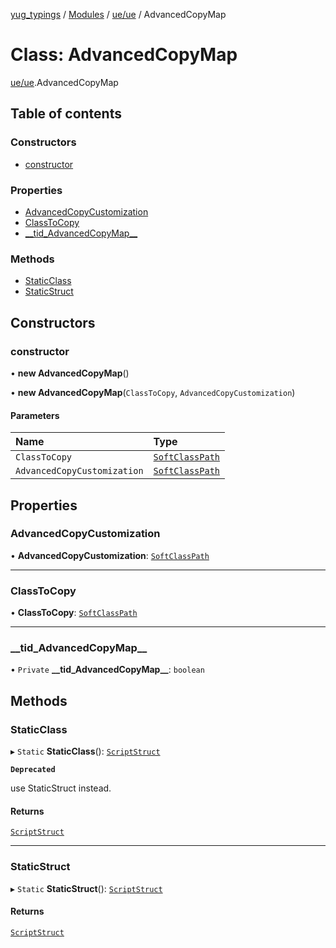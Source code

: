 [yug_typings](../README.md) / [Modules](../modules.md) / [ue/ue](../modules/ue_ue.md) / AdvancedCopyMap

# Class: AdvancedCopyMap

[ue/ue](../modules/ue_ue.md).AdvancedCopyMap

## Table of contents

### Constructors

- [constructor](ue_ue.AdvancedCopyMap.md#constructor)

### Properties

- [AdvancedCopyCustomization](ue_ue.AdvancedCopyMap.md#advancedcopycustomization)
- [ClassToCopy](ue_ue.AdvancedCopyMap.md#classtocopy)
- [\_\_tid\_AdvancedCopyMap\_\_](ue_ue.AdvancedCopyMap.md#__tid_advancedcopymap__)

### Methods

- [StaticClass](ue_ue.AdvancedCopyMap.md#staticclass)
- [StaticStruct](ue_ue.AdvancedCopyMap.md#staticstruct)

## Constructors

### constructor

• **new AdvancedCopyMap**()

• **new AdvancedCopyMap**(`ClassToCopy`, `AdvancedCopyCustomization`)

#### Parameters

| Name | Type |
| :------ | :------ |
| `ClassToCopy` | [`SoftClassPath`](ue_ue.SoftClassPath.md) |
| `AdvancedCopyCustomization` | [`SoftClassPath`](ue_ue.SoftClassPath.md) |

## Properties

### AdvancedCopyCustomization

• **AdvancedCopyCustomization**: [`SoftClassPath`](ue_ue.SoftClassPath.md)

___

### ClassToCopy

• **ClassToCopy**: [`SoftClassPath`](ue_ue.SoftClassPath.md)

___

### \_\_tid\_AdvancedCopyMap\_\_

• `Private` **\_\_tid\_AdvancedCopyMap\_\_**: `boolean`

## Methods

### StaticClass

▸ `Static` **StaticClass**(): [`ScriptStruct`](ue_ue.ScriptStruct.md)

**`Deprecated`**

use StaticStruct instead.

#### Returns

[`ScriptStruct`](ue_ue.ScriptStruct.md)

___

### StaticStruct

▸ `Static` **StaticStruct**(): [`ScriptStruct`](ue_ue.ScriptStruct.md)

#### Returns

[`ScriptStruct`](ue_ue.ScriptStruct.md)
